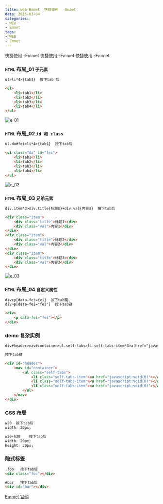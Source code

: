 ```yaml
---
title: web-Emmet  快捷使用  -Emmet
date: 2015-03-04
categories: 
- WEB
- Emmet
tags:
- WEB
- Emmet
---
```

快捷使用  -Emmet
快捷使用  -Emmet
快捷使用  -Emmet

<!-- more -->

### `HTML` 布局_01  `子元素`

```html
ul>li*4>{tab$}  按下tab 后 

<ul>
    <li>tab1</li>
    <li>tab2</li>
    <li>tab3</li>
    <li>tab4</li>
</ul>
```

![e_01](/img/other/Emmet/e_01.gif "e_01")

### `HTML` 布局_02  `id 和 class`

```html
ul.da#fei>li*4>{tab$}  按下tab后

<ul class="da" id="fei">
    <li>tab1</li>
    <li>tab2</li>
    <li>tab3</li>
    <li>tab4</li>
</ul>
```

![e_02](/img/other/Emmet/e_02.gif "e_02")

### `HTML` 布局_03  `兄弟元素`

```html
div.item*3>div.title{标题$}+div.val{内容$}  按下tab后

<div class="item">
    <div class="title">标题1</div>
    <div class="val">内容1</div>
</div>
<div class="item">
    <div class="title">标题2</div>
    <div class="val">内容2</div>
</div>
<div class="item">
    <div class="title">标题3</div>
    <div class="val">内容3</div>
</div>		
```

![e_03](/img/other/Emmet/e_03.gif "e_03")

### `HTML` 布局_04 `自定义属性`

```html
div>p[data-fei=fei]  按下tab键
div>p[data-fei="fei"]  按下tab键

<div>
    <p data-fei="fei"></p>
</div>
```

### demo 复杂实例

```html
div#header>nav#container>ul.self-tabs>li.self-tabs-item*3>a[href="javascript:void(0)"]

按下tab键

<div id="header">
    <nav id="container">
        <ul class="self-tabs">
            <li class="self-tabs-item"><a href="javascript:void(0)"></a></li>
            <li class="self-tabs-item"><a href="javascript:void(0)"></a></li>
            <li class="self-tabs-item"><a href="javascript:void(0)"></a></li>
        </ul>
    </nav>
</div>
```

### CSS 布局

```css
w20  按下tab后
width: 20px;

w20+h30    按下tab后
width: 20px;
height: 30px;   
```

### 隐式标签

```html
.foo   按下tab后
<div class="foo"></div>

#bar   按下tab后
<div id="bar"></div>
```



 [Emmet 官网](https://docs.emmet.io/ceat-sheet "Emmet 官网")





























